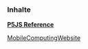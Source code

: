 ### Inhalte

__[P5JS Reference](https://p5js.org/reference/)__

[MobileComputingWebsite](Responsive/Bootstrap/index.html)

